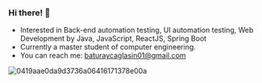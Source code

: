 ### Hi there! 👋


- Interested in Back-end automation testing, UI automation testing, Web Development by Java, JavaScript, ReactJS, Spring Boot
- Currently a master student of computer engineering.
- You can reach me: baturaycaglasin01@gmail.com


![0419aae0da9d3736a06416171378e00a](https://user-images.githubusercontent.com/50776056/165552469-d9b27b96-2805-407d-b897-dd12a39f0db6.gif)



